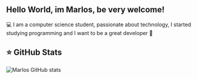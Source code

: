 ## Hello World, im Marlos, be very welcome!
💻 I am a computer science student, passionate about technology, 
I started studying programming and I want to be a great developer 🌟


## ⭐ GitHub Stats
![Marlos GitHub stats](https://github-readme-stats.vercel.app/api?username=marlossamuel&show_icons=true&theme=transparent)

